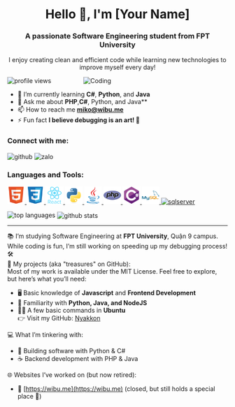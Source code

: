 <h1 align="center">Hello 👋, I'm [Your Name]</h1>
<h3 align="center">A passionate Software Engineering student from FPT University</h3>
<p align="center">I enjoy creating clean and efficient code while learning new technologies to improve myself every day!</p>
<img align="right" alt="Coding" width="330" src="https://media.discordapp.net/attachments/1253565073495167088/1284369983173951520/a_4dd6176c8e30f40bf741cb3e71dca4ef.gif?ex=67b017c2&is=67aec642&hm=d045550387f134e655d98ff4c578bd26ec3c7458b9c789091143c845176a2f5a&=&width=406&height=406">

<p align="left"> <img src="https://komarev.com/ghpvc/?username=nyakkon&label=Profile%20views&color=0e75b6&style=flat" alt="profile views" /> </p>

- 🌱 I’m currently learning **C#**, **Python**, and **Java**  
- 💬 Ask me about **PHP**,**C#**, Python, and Java**  
- 📫 How to reach me **miko@wibu.me**  
- ⚡ Fun fact **I believe debugging is an art! 🎨**  

<h3 align="left">Connect with me:</h3>
<p align="left">
<a href="https://github.com/Nyakkon" style="text-decoration: none; target="blank"><img align="center" src="https://cdn-icons-png.flaticon.com/512/25/25231.png" alt="github" height="40" width="40" /></a>
<a href="https://web.facebook.com/nyakko.neko/" target="blank" style="text-decoration: none;>
  <img align="center" src="https://cdn-icons-png.flaticon.com/512/733/733547.png" alt="facebook" height="40" width="40" />
</a>
<a href="https://zaloapp.com/qr/p/d5zlywo2uwg1" target="blank" style="text-decoration: none;">
  <img align="center" src="https://img.icons8.com/color/452/zalo.png" alt="zalo" height="50" width="50" />
</a>
<a href="https://t.me/nyakkome" target="blank" style="text-decoration: none;>
  <img align="center" src="https://cdn-icons-png.flaticon.com/512/2111/2111646.png" alt="telegram" height="40" width="40" />
</a>

</p>

<h3 align="left">Languages and Tools:</h3>
<p align="left">
  <a href="https://developer.mozilla.org/en-US/docs/Web/HTML" target="_blank" rel="noreferrer">
    <img src="https://raw.githubusercontent.com/devicons/devicon/master/icons/html5/html5-original.svg" alt="html5" width="40" height="40" />
  </a>
  <a href="https://developer.mozilla.org/en-US/docs/Web/CSS" target="_blank" rel="noreferrer">
    <img src="https://raw.githubusercontent.com/devicons/devicon/master/icons/css3/css3-original.svg" alt="css3" width="40" height="40" />
  </a>
  <a href="https://reactjs.org/" target="_blank" rel="noreferrer">
    <img src="https://raw.githubusercontent.com/devicons/devicon/master/icons/react/react-original-wordmark.svg" alt="react" width="40" height="40" />
  </a>
  <a href="https://python.org" target="_blank" rel="noreferrer">
    <img src="https://raw.githubusercontent.com/devicons/devicon/master/icons/python/python-original.svg" alt="python" width="40" height="40" />
  </a>
  <a href="https://www.java.com/" target="_blank" rel="noreferrer">
    <img src="https://raw.githubusercontent.com/devicons/devicon/master/icons/java/java-original.svg" alt="java" width="40" height="40" />
  </a>
  <a href="https://www.php.net/" target="_blank" rel="noreferrer">
    <img src="https://raw.githubusercontent.com/devicons/devicon/master/icons/php/php-original.svg" alt="php" width="40" height="40" />
  </a>
  <a href="https://learn.microsoft.com/en-us/dotnet/csharp/" target="_blank" rel="noreferrer">
    <img src="https://raw.githubusercontent.com/devicons/devicon/master/icons/csharp/csharp-original.svg" alt="csharp" width="40" height="40" />
  </a>
  <a href="https://www.mysql.com/" target="_blank" rel="noreferrer">
    <img src="https://raw.githubusercontent.com/devicons/devicon/master/icons/mysql/mysql-original-wordmark.svg" alt="mysql" width="40" height="40" />
  </a>
  <a href="https://learn.microsoft.com/en-us/sql/sql-server/" target="_blank" rel="noreferrer">
    <img src="https://cdn.jsdelivr.net/gh/devicons/devicon/icons/microsoftsqlserver/microsoftsqlserver-plain.svg" alt="sqlserver" width="40" height="40" />
  </a>
</p>


<p><img align="left" src="https://github-readme-stats.vercel.app/api/top-langs?username=nyakkon&show_icons=true&locale=en&layout=compact" alt="top languages" /></p>
<p>&nbsp;<img align="center" src="https://github-readme-stats.vercel.app/api?username=nyakkon&show_icons=true&locale=en" alt="github stats" /></p>

---

📚 I’m studying Software Engineering at **FPT University**, Quận 9 campus. While coding is fun, I’m still working on speeding up my debugging process! 🛠️  
🐣 My projects (aka "treasures" on GitHub):  
Most of my work is available under the MIT License. Feel free to explore, but here’s what you’ll need:  
- 🖥️ Basic knowledge of **Javascript** and **Frontend Development**  
- 🐍 Familiarity with **Python, Java, and NodeJS**  
- 🧑‍💻 A few basic commands in **Ubuntu**  
👉 Visit my GitHub: [Nyakkon](https://github.com/Nyakkon)  

💻 What I’m tinkering with:  
- 🐍 Building software with Python & C#  
- ☕ Backend development with PHP & Java  

🌐 Websites I’ve worked on (but now retired):  
- 🏡 [https://wibu.me](https://wibu.me) (closed, but still holds a special place 💖)  
